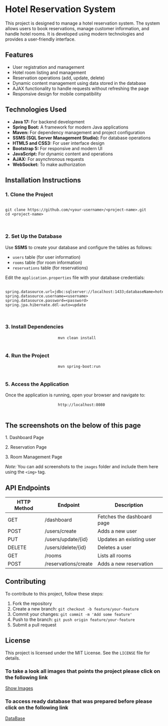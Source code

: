 <!DOCTYPE html>
<html lang="en">
 <head>
  <meta charset="UTF-8">
  <meta name="viewport" content="width=device-width, initial-scale=1.0">

 </head>

 <body>
  <h1>Hotel Reservation System</h1>
  <p> This project is designed to manage a hotel reservation system. The system allows users to book reservations, manage customer information, and handle hotel rooms. It is developed using modern technologies and provides a user-friendly interface. </p>
  <h2>Features</h2>
  <ul>
   <li>User registration and management</li>
   <li>Hotel room listing and management</li>
   <li>Reservation operations (add, update, delete)</li>
   <li>Dynamic content management using data stored in the database</li>
   <li>AJAX functionality to handle requests without refreshing the page</li>
   <li>Responsive design for mobile compatibility</li>
  </ul>
  <h2>Technologies Used</h2>
  <ul>
   <li>
    <b>Java 17:</b> For backend development
   </li>
   <li>
    <b>Spring Boot:</b> A framework for modern Java applications
   </li>
   <li>
    <b>Maven:</b> For dependency management and project configuration
   </li>
   <li>
    <b>SSMS (SQL Server Management Studio):</b> For database operations
   </li>
   <li>
    <b>HTML5 and CSS3:</b> For user interface design
   </li>
   <li>
    <b>Bootstrap 5:</b> For responsive and modern UI
   </li>
   <li>
    <b>JavaScript:</b> For dynamic content and operations
   </li>
   <li>
    <b>AJAX:</b> For asynchronous requests
   </li>  
   <li>
    <b>WebSocket:</b> To make authorization
   </li>
  </ul>
  <h2>Installation Instructions</h2>
  <h3>1. Clone the Project</h3>
  <pre>
					<code>
git clone https://github.com/&lt;your-username&gt;/&lt;project-name&gt;.git
cd &lt;project-name&gt;
        </code>
				</pre>
  <h3>2. Set Up the Database</h3>
  <p> Use <b>SSMS</b> to create your database and configure the tables as follows: </p>
  <ul>
   <li>
    <code>users</code> table (for user information)
   </li>
   <li>
    <code>rooms</code> table (for room information)
   </li>
   <li>
    <code>reservations</code> table (for reservations)
   </li>
  </ul>
  <p>Edit the <code>application.properties</code> file with your database credentials: </p>
  <pre>
					<code>
spring.datasource.url=jdbc:sqlserver://localhost:1433;databaseName=hotel_reservation
spring.datasource.username=&lt;username&gt;
spring.datasource.password=&lt;password&gt;
spring.jpa.hibernate.ddl-auto=update
        </code>
				</pre>
  <h3>3. Install Dependencies</h3>
  <pre>
					<code>mvn clean install</code>
				</pre>
  <h3>4. Run the Project</h3>
  <pre>
					<code>mvn spring-boot:run</code>
				</pre>
  <h3>5. Access the Application</h3>
  <p>Once the application is running, open your browser and navigate to:</p>
  <pre>
					<code>http://localhost:8080</code>
				</pre>
  <h2>The screenshots on the below of this page</h2>
  <p>1. Dashboard Page</p>
  <p>2. Reservation Page</p>
  <p>3. Room Management Page</p>
  <p>
   <i>Note:</i> You can add screenshots to the <code>images</code> folder and include them here using the <code>&lt;img&gt;</code> tag.
  </p>
  <h2>API Endpoints</h2>
  <table>
   <thead>
    <tr>
     <th>HTTP Method</th>
     <th>Endpoint</th>
     <th>Description</th>
    </tr>
   </thead>
   <tbody>
    <tr>
     <td>GET</td>
     <td>/dashboard</td>
     <td>Fetches the dashboard page</td>
    </tr>
    <tr>
     <td>POST</td>
     <td>/users/create</td>
     <td>Adds a new user</td>
    </tr>
    <tr>
     <td>PUT</td>
     <td>/users/update/{id}</td>
     <td>Updates an existing user</td>
    </tr>
    <tr>
     <td>DELETE</td>
     <td>/users/delete/{id}</td>
     <td>Deletes a user</td>
    </tr>
    <tr>
     <td>GET</td>
     <td>/rooms</td>
     <td>Lists all rooms</td>
    </tr>
    <tr>
     <td>POST</td>
     <td>/reservations/create</td>
     <td>Adds a new reservation</td>
    </tr>
   </tbody>
  </table>
  <h2>Contributing</h2>
  <p>To contribute to this project, follow these steps:</p>
  <ol>
   <li>Fork the repository</li>
   <li>Create a new branch: <code>git checkout -b feature/your-feature</code>
   </li>
   <li>Commit your changes: <code>git commit -m 'Add some feature'</code>
   </li>
   <li>Push to the branch: <code>git push origin feature/your-feature</code>
   </li>
   <li>Submit a pull request</li>
  </ol>
  <h2>License</h2>
  <p>This project is licensed under the MIT License. See the <code>LICENSE</code> file for details. </p>
	 <h3>To take a look all images that points the project please click on the following link</h3>
	 <a href="https://drive.google.com/drive/folders/1zWbNxrXG0MAGQw_B5_L2O6vGlTxqEGFH?usp=drive_link" target="_blank">Show Images</a>
	 <h3>To access ready database that was prepared before please click on the following link</h3>
	 <a href="https://drive.google.com/drive/folders/1Y9u0SkKRLskxKcjCP3kPqMiQuIh-NMCx?usp=sharing" target="_blank">DataBase</a>
	
 </body>
</html>
